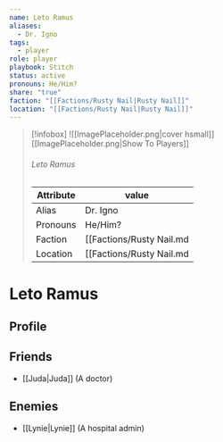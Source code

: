```yaml
---
name: Leto Ramus
aliases:
  - Dr. Igno
tags:
  - player
role: player
playbook: Stitch
status: active
pronouns: He/Him?
share: "true"
faction: "[[Factions/Rusty Nail|Rusty Nail]]"
location: "[[Factions/Rusty Nail|Rusty Nail]]"
---
```



> [!infobox]
> ![[ImagePlaceholder.png|cover hsmall]]
> [[ImagePlaceholder.png|Show To Players]]
> ###### Leto Ramus
> Attribute |  value |
> ---|---|
> Alias | Dr. Igno
> Pronouns | He/Him?
> Faction | [[Factions/Rusty Nail.md|Rusty Nail]]
> Location | [[Factions/Rusty Nail.md|Rusty Nail]] |

# Leto Ramus
## Profile

## Friends
- [[Juda|Juda]] (A doctor)
## Enemies
- [[Lynie|Lynie]] (A hospital admin)

